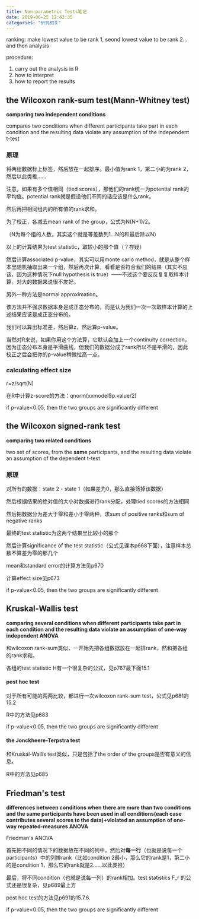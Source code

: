 ```yaml
---
title: Non-parametric Tests笔记
date: 2019-06-25 12:43:35
categories: "研究相关"
---
```


ranking: make lowest value to be rank 1, seond lowest value to be rank 2... and then analysis

procedure: 

1.  carry out the analysis in R
2.  how to interpret
3.  how to report the results

<!--more-->

the Wilcoxon rank-sum test(Mann-Whitney test)
---------------------------------------------

**comparing two independent conditions**

compares two conditions when different participants take part in each condition and the resulting data violate any assumption of the independent t-test

### 原理

将两组数据标上标签，然后放在一起排序。最小值为rank 1，第二小的为rank 2，然后以此类推……

注意，如果有多个值相同（tied scores），那他们的rank统一为potential rank的平均值。potential rank就是假设他们不同的话应该是什么rank。

然后再把相同组内的所有值的rank求和。

为了校正，各减去mean rank of the group，公式为N(N+1)/2。

（N为每个组的人数，其实这个就是等差数列1...N的和最后除以N）

以上的计算结果为test statistic，取较小的那个值（？存疑）

然后计算associated p-value，其实可以用monte carlo method，就是从整个样本里随机抽取出来一个组，然后再次计算，看看是否符合我们的结果（其实不应该，因为这种情况下null hypothesis is true）——不过这个要反反复复取样本计算，对大的数据来说很不友好。

另外一种方法是normal approximation。

该方法并不强求数据本身是成正态分布的，而是认为我们一次一次取样本计算的上述结果应该是成正态分布的。

我们可以算出标准差，然后算z，然后算p-value。

当然对R来说，如果你用这个方法算，它默认会加上一个continuity correction，因为正态分布本身是平滑曲线，但我们的数据分成了rank所以不是平滑的，因此校正之后会把你的p-value稍微拉高一点。

### calculating effect size

r=z/sqrt(N)

在R中计算z-score的方法：qnorm(xxmodel$p.value/2)

if p-value<0.05, then the two groups are significantly different

the Wilcoxon signed-rank test
-----------------------------

**comparing two related conditions**

two set of scores, from the **same** participants, and the resulting data violate an assumption of the dependent t-test

### 原理

对所有的数据：state 2 - state 1（如果差为0，那么直接筛掉该数据）

然后根据结果的绝对值的大小对数据进行rank分配，处理tied scores的方法相同

然后把数据分为差大于零和差小于零两种，求sum of positive ranks和sum of negative ranks

最终的test statistic为这两个结果里比较小的那个

然后计算significance of the test statistic（公式见课本p668下面），注意样本总数不算差为零的那几个

mean和standard error的计算方法见p670

计算effect size见p673

if p-value<0.05, then the two groups are significantly different

Kruskal-Wallis test
-------------------

**comparing several conditions when different participants take part in each condition and the resulting data violate an assumption of one-way independent ANOVA**

和wilcoxon rank-sum类似，一开始先把各组数据放在一起排rank，然和把各组的rank求和。

各组的test statistic H有一个很复杂的公式，见p767最下面15.1

#### post hoc test

对于所有可能的两两比较，都进行一次wilcoxon rank-sum test，公式见p681的15.2

R中的方法见p683

if p-value<0.05, then the two groups are significantly different

#### the Jonckheere-Terpstra test

和Kruskal-Wallis test类似，只是包括了the order of the groups是否有意义的信息。

R中的方法见p685

Friedman's test
---------------

**differences between conditions when there are more than two conditions and the same participants have been used in all conditions(each case contributes several scores to the data)+violated an assumption of one-way repeated-measures ANOVA**

Friedman's ANOVA

首先把不同的情况下的数据放在不同的列中，然后对**每一行**（也就是说每一个participants）中的列排rank（比如condition 2最小，那么它的rank是1，第二小的是condition 1，那么它的rank就是2……以此类推）

最后，将不同condition（也就是说每一列）的rank相加。test statistics F\_r 的公式还是很复杂，见p689最上方

post hoc test的方法见p691的15.7.6.

if p-value<0.05, then the two groups are significantly different